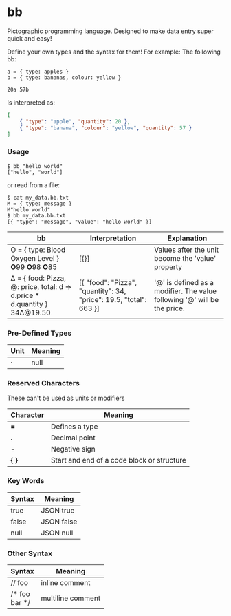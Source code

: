 
# bb

Pictographic programming language. Designed to make data entry super quick and easy!

Define your own types and the syntax for them! For example: The following bb:

    a = { type: apples }
    b = { type: bananas, colour: yellow }
    
    20a 57b
    
Is interpreted as:

```json
[
    { "type": "apple", "quantity": 20 },
    { "type": "banana", "colour": "yellow", "quantity": 57 }
] 
```


### Usage

```shell-session
$ bb "hello world"  
["hello", "world"]
```

or read from a file:

```shell-session
$ cat my_data.bb.txt
M = { type: message } 
M"hello world" 
$ bb my_data.bb.txt
[{ "type": "message", "value": "hello world" }]
```


| bb  | Interpretation  | Explanation  |
|-----|-----------------|--------------| 
| O = { type: Blood Oxygen Level }<br>**O**99 **O**98 **O**85 | [{}]   | Values after the unit become the 'value' property |
| ∆ = { food: Pizza, @: price, total: d => d.price * d.quantity }<br>34∆@19.50 | [{ "food": "Pizza", "quantity": 34, "price": 19.5, "total": 663 }] | '@' is defined as a modifier. The value following '@' will be the price. | 


### Pre-Defined Types

| Unit  | Meaning  |
|-------|----------|
| ·     | null     |


### Reserved Characters

These can't be used as units or modifiers

| Character  | Meaning  |
|------------|----------|
| **=**      | Defines a type |
| **.**      | Decimal point  |
| **-**      | Negative sign  |
| **{** **}** | Start and end of a code block or structure |


### Key Words

| Syntax| Meaning    |
|-------|------------|
| true  | JSON true  |
| false | JSON false |
| null  | JSON null  |


### Other Syntax

| Syntax  | Meaning |
|---------|---------|
| // foo  | inline comment |
| /* foo<br>bar \*/ | multiline comment | 